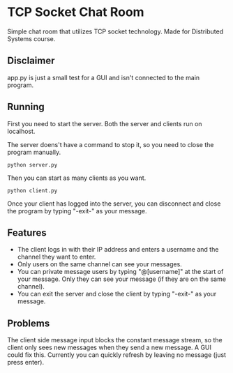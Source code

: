 # TCP Socket Chat Room
Simple chat room that utilizes TCP socket technology. Made for Distributed Systems course.

## Disclaimer
app.py is just a small test for a GUI and isn't connected to the main program.

## Running
First you need to start the server. Both the server and clients run on localhost.

The server doens't have a command to stop it, so you need to close the program manually.
```
python server.py
```

Then you can start as many clients as you want.
```
python client.py
```
Once your client has logged into the server, you can disconnect and close the program by typing "-exit-" as your message.

## Features
* The client logs in with their IP address and enters a username and the channel they want to enter.
* Only users on the same channel can see your messages.
* You can private message users by typing "@[username]" at the start of your message. Only they can see your message
(if they are on the same channel).
* You can exit the server and close the client by typing "-exit-" as your message.

## Problems
The client side message input blocks the constant message stream, so the client only sees new messages when they send a new message.
A GUI could fix this. Currently you can quickly refresh by leaving no message (just press enter).
